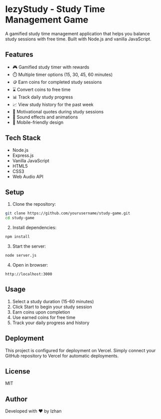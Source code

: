 # IezyStudy - Study Time Management Game

A gamified study time management application that helps you balance study sessions with free time. Built with Node.js and vanilla JavaScript.

## Features

- 🎮 Gamified study timer with rewards
- ⏱️ Multiple timer options (15, 30, 45, 60 minutes)
- 🪙 Earn coins for completed study sessions
- ⌛ Convert coins to free time
- 📊 Track daily study progress
- 📈 View study history for the past week
- 💪 Motivational quotes during study sessions
- 🎵 Sound effects and animations
- 📱 Mobile-friendly design

## Tech Stack

- Node.js
- Express.js
- Vanilla JavaScript
- HTML5
- CSS3
- Web Audio API

## Setup

1. Clone the repository:
```bash
git clone https://github.com/yourusername/study-game.git
cd study-game
```

2. Install dependencies:
```bash
npm install
```

3. Start the server:
```bash
node server.js
```

4. Open in browser:
```
http://localhost:3000
```

## Usage

1. Select a study duration (15-60 minutes)
2. Click Start to begin your study session
3. Earn coins upon completion
4. Use earned coins for free time
5. Track your daily progress and history

## Deployment

This project is configured for deployment on Vercel. Simply connect your GitHub repository to Vercel for automatic deployments.

## License

MIT

## Author

Developed with ❤️ by Izhan 